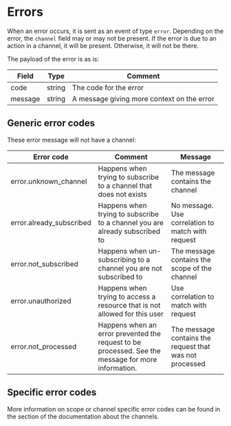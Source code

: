 # Errors

When an error occurs, it is sent as an event of type `error`. Depending on the error, the `channel` field may or may not be present. If the error is due to an action in a channel, it will be present. Otherwise, it will not be there.

The payload of the error is as is:

| Field | Type | Comment |
| --- | --- | --- |
| code | string | The code for the error |
| message | string | A message giving more context on the error |

## Generic error codes

These error message will not have a channel:

| Error code | Comment | Message |
| --- | --- | --- |
| error.unknown_channel | Happens when trying to subscribe to a channel that does not exists | The message contains the channel |
| error.already_subscribed | Happens when trying to subscribe to a channel you are already subscribed to | No message. Use correlation to match with request |
| error.not_subscribed | Happens when un-subscribing to a channel you are not subscribed to | The message contains the scope of the channel |
| error.unauthorized | Happens when trying to access a resource that is not allowed for this user | Use correlation to match with request |
| error.not_processed | Happens when an error prevented the request to be processed. See the message for more information. | The message contains the request that was not processed |

## Specific error codes

More information on scope or channel specific error codes can be found in the section of the documentation about the channels.
